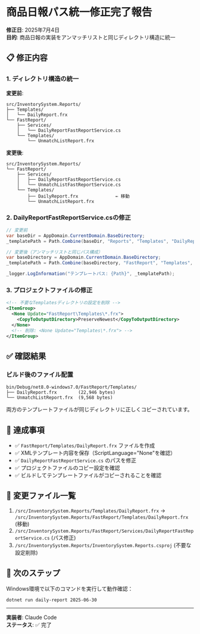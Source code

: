 # 商品日報パス統一修正完了報告

**修正日**: 2025年7月4日  
**目的**: 商品日報の実装をアンマッチリストと同じディレクトリ構造に統一

## 📋 修正内容

### 1. ディレクトリ構造の統一
**変更前**:
```
src/InventorySystem.Reports/
├── Templates/
│   └── DailyReport.frx
└── FastReport/
    ├── Services/
    │   └── DailyReportFastReportService.cs
    └── Templates/
        └── UnmatchListReport.frx
```

**変更後**:
```
src/InventorySystem.Reports/
└── FastReport/
    ├── Services/
    │   ├── DailyReportFastReportService.cs
    │   └── UnmatchListFastReportService.cs
    └── Templates/
        ├── DailyReport.frx              ← 移動
        └── UnmatchListReport.frx
```

### 2. DailyReportFastReportService.csの修正

```csharp
// 変更前
var baseDir = AppDomain.CurrentDomain.BaseDirectory;
_templatePath = Path.Combine(baseDir, "Reports", "Templates", "DailyReport.frx");

// 変更後（アンマッチリストと同じパス構成）
var baseDirectory = AppDomain.CurrentDomain.BaseDirectory;
_templatePath = Path.Combine(baseDirectory, "FastReport", "Templates", "DailyReport.frx");

_logger.LogInformation("テンプレートパス: {Path}", _templatePath);
```

### 3. プロジェクトファイルの修正

```xml
<!-- 不要なTemplatesディレクトリの設定を削除 -->
<ItemGroup>
  <None Update="FastReport\Templates\*.frx">
    <CopyToOutputDirectory>PreserveNewest</CopyToOutputDirectory>
  </None>
  <!-- 削除: <None Update="Templates\*.frx"> -->
</ItemGroup>
```

## ✅ 確認結果

### ビルド後のファイル配置
```
bin/Debug/net8.0-windows7.0/FastReport/Templates/
├── DailyReport.frx        (22,946 bytes)
└── UnmatchListReport.frx  (9,568 bytes)
```

両方のテンプレートファイルが同じディレクトリに正しくコピーされています。

## 🎯 達成事項

- ✅ `FastReport/Templates/DailyReport.frx` ファイルを作成
- ✅ XMLテンプレート内容を保存（ScriptLanguage="None"を確認）
- ✅ `DailyReportFastReportService.cs` のパスを修正
- ✅ プロジェクトファイルのコピー設定を確認
- ✅ ビルドしてテンプレートファイルがコピーされることを確認

## 📝 変更ファイル一覧

1. `/src/InventorySystem.Reports/Templates/DailyReport.frx` → `/src/InventorySystem.Reports/FastReport/Templates/DailyReport.frx` (移動)
2. `/src/InventorySystem.Reports/FastReport/Services/DailyReportFastReportService.cs` (パス修正)
3. `/src/InventorySystem.Reports/InventorySystem.Reports.csproj` (不要な設定削除)

## 🚀 次のステップ

Windows環境で以下のコマンドを実行して動作確認：
```bash
dotnet run daily-report 2025-06-30
```

---

**実装者**: Claude Code  
**ステータス**: ✅ 完了